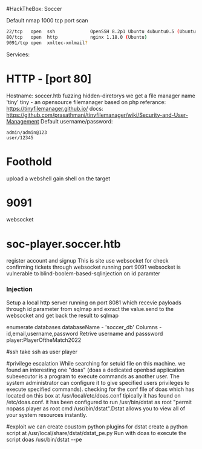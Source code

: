 #HackTheBox: Soccer

Default nmap 1000 tcp port scan
```bash
22/tcp   open  ssh             OpenSSH 8.2p1 Ubuntu 4ubuntu0.5 (Ubuntu Linux; protocol 2.0)
80/tcp   open  http            nginx 1.18.0 (Ubuntu)
9091/tcp open  xmltec-xmlmail?
```

Services:
# HTTP - [port 80]
Hostname: soccer.htb
fuzzing hidden-diretorys we get a file manager name 'tiny'
tiny - an opensource filemanager based on php
referance: https://tinyfilemanager.github.io/
docs: https://github.com/prasathmani/tinyfilemanager/wiki/Security-and-User-Management
Default username/password:

    admin/admin@123
    user/12345
# Foothold
upload a webshell gain shell on the target

# 9091
websocket 

# soc-player.soccer.htb
register account and signup
This is site use websocket for check confirming tickets through websocket running port 9091
websocket is vulnerable to blind-boolem-based-sqlinjection on id paramter
### Injection
Setup a local http server running on port 8081 which recevie payloads through id parameter from sqlmap and exract the value.send to the websocket and get back the result to sqlmap 

enumerate databases 
databaseName - 'soccer_db'
Columns  - id,email,username,password
Retrive username and passsword
player:PlayerOftheMatch2022

#ssh
take ssh as user player

#privilege escalation 
While searching for setuid file on this machine. we found an interesting one "doas"
(doas a dedicated openbsd application subexecutor is a program to execute commands as another user. The system administrator can configure it to give specified users privileges to execute specified commands). checking for the conf file of doas which has located on this box at /usr/local/etc/doas.conf tipically it has found on /etc/doas.conf. it has been configured to run /usr/bin/dstat as root "permit nopass player as root cmd /usr/bin/dstat".Dstat allows you to view all of your system resources instantly.

#exploit
we can create coustom python plugins for dstat
create a python script at /usr/local/share/dstat/dstat_pe.py
Run with doas to execute the script
doas /usr/bin/dstat --pe

